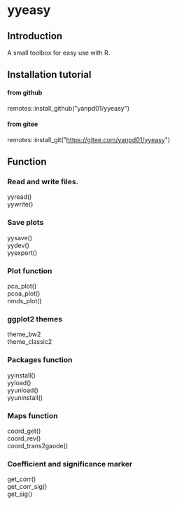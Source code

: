 # yyeasy

## Introduction
A small toolbox for easy use with R. 

## Installation tutorial
#### from github
remotes::install_github("yanpd01/yyeasy")
#### from gitee
remotes::install_git("https://gitee.com/yanpd01/yyeasy")

## Function
### Read and write files.
yyread()<br>
yywrite()

### Save plots
yysave()<br>
yydev()<br>
yyexport()<br>

### Plot function
pca_plot()<br>
pcoa_plot()<br>
nmds_plot()<br>

### ggplot2 themes
theme_bw2<br>
theme_classic2<br>

### Packages function
yyinstall()<br>
yyload()<br>
yyunload()<br>
yyuninstall()<br>

### Maps function
coord_get()<br>
coord_rev()<br>
coord_trans2gaode()

### Coefficient and significance marker
get_corr()<br>
get_corr_sig()<br>
get_sig()<br>
